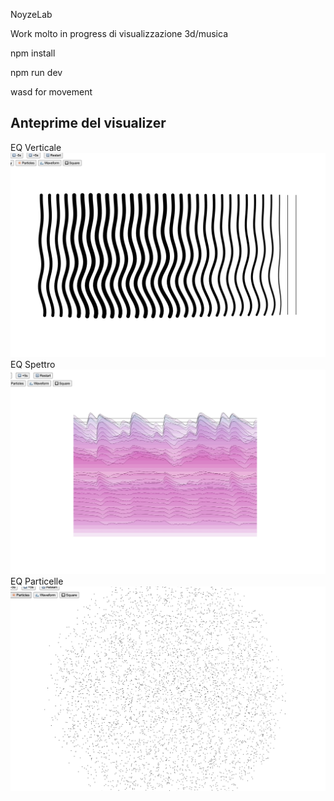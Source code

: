 NoyzeLab

Work molto in progress di visualizzazione 3d/musica

npm install 

npm run dev

wasd for movement

## Anteprime del visualizer

EQ Verticale
![EQ View](images/EQVisual.jpg)
EQ Spettro
![Spectral View](images/SpectrumVisual.jpg)
EQ Particelle
![Particles View](images/ParticelsVisual.jpg)
